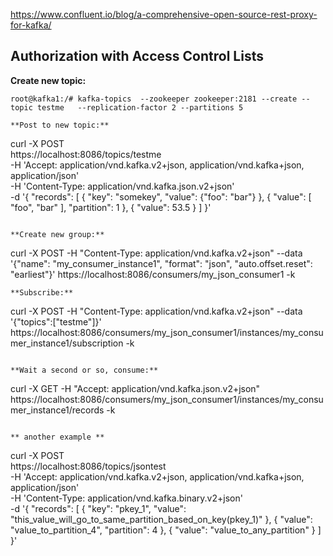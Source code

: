 https://www.confluent.io/blog/a-comprehensive-open-source-rest-proxy-for-kafka/

## Authorization with Access Control Lists ##


**Create new topic:**
```
root@kafka1:/# kafka-topics  --zookeeper zookeeper:2181 --create --topic testme   --replication-factor 2 --partitions 5

**Post to new topic:**
```
curl -X POST \
  https://localhost:8086/topics/testme \
  -H 'Accept: application/vnd.kafka.v2+json, application/vnd.kafka+json, application/json' \
  -H 'Content-Type: application/vnd.kafka.json.v2+json' \
  -d '{
  "records": [
    {
      "key": "somekey",
      "value": {"foo": "bar"}
    },
    {
      "value": [ "foo", "bar" ],
      "partition": 1
    },
    {
      "value": 53.5
    }
  ]
}'
```

**Create new group:**
```
curl -X POST -H "Content-Type: application/vnd.kafka.v2+json" --data '{"name": "my_consumer_instance1", "format": "json", "auto.offset.reset": "earliest"}' https://localhost:8086/consumers/my_json_consumer1 -k
```
**Subscribe:**
```
curl -X POST -H "Content-Type: application/vnd.kafka.v2+json" --data '{"topics":["testme"]}' https://localhost:8086/consumers/my_json_consumer1/instances/my_consumer_instance1/subscription -k
```

**Wait a second or so, consume:**
```
curl -X GET -H "Accept: application/vnd.kafka.json.v2+json" https://localhost:8086/consumers/my_json_consumer1/instances/my_consumer_instance1/records -k
```

** another example **

```
curl -X POST \
  https://localhost:8086/topics/jsontest \
  -H 'Accept: application/vnd.kafka.v2+json, application/vnd.kafka+json, application/json' \
  -H 'Content-Type: application/vnd.kafka.binary.v2+json' \
  -d '{
  "records": [
    {
      "key": "pkey_1",
      "value": "this_value_will_go_to_same_partition_based_on_key(pkey_1)"
    },
    {
      "value": "value_to_partition_4",
      "partition": 4
    },
    {
      "value": "value_to_any_partition"
    }
  ]
}'
```
